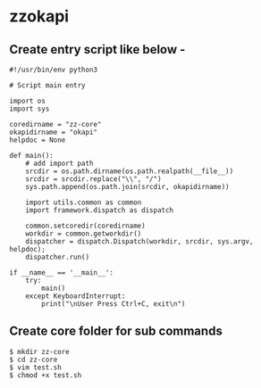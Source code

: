zzokapi
=======

## Create entry script like below - 

    #!/usr/bin/env python3
    
    # Script main entry
    
    import os
    import sys
    
    coredirname = "zz-core"
    okapidirname = "okapi"
    helpdoc = None
    
    def main():
        # add import path
        srcdir = os.path.dirname(os.path.realpath(__file__))
        srcdir = srcdir.replace("\\", "/")
        sys.path.append(os.path.join(srcdir, okapidirname))
    
        import utils.common as common
        import framework.dispatch as dispatch
    
        common.setcoredir(coredirname)
        workdir = common.getworkdir()
        dispatcher = dispatch.Dispatch(workdir, srcdir, sys.argv, helpdoc);
        dispatcher.run()
    
    if __name__ == '__main__':
        try:
            main()
        except KeyboardInterrupt:
            print("\nUser Press Ctrl+C, exit\n")
    
## Create core folder for sub commands

    $ mkdir zz-core
    $ cd zz-core
    $ vim test.sh
    $ chmod +x test.sh
